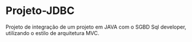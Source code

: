 # Projeto-JDBC
Projeto de integração de um projeto em JAVA com o SGBD Sql developer, utilizando o estilo de arquitetura MVC.
